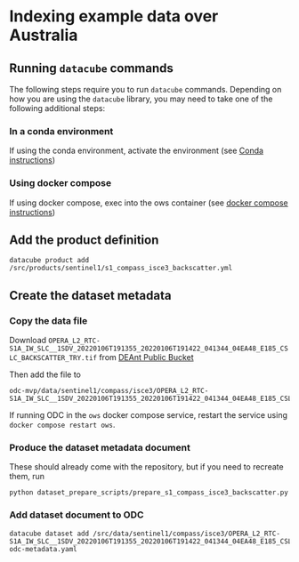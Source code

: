 # Indexing example data over Australia

## Running `datacube` commands
The following steps require you to run `datacube` commands.
Depending on how you are using the `datacube` library, you may need to take one of the following additional steps:

### In a conda environment
If using the conda environment, activate the environment (see [Conda instructions](../odc_conda.md))

### Using docker compose
If using docker compose, exec into the ows container (see [docker compose instructions](../odc_ows_dockercompose.md))

## Add the product definition
```
datacube product add /src/products/sentinel1/s1_compass_isce3_backscatter.yml
```

## Create the dataset metadata 
### Copy the data file
Download `OPERA_L2_RTC-S1A_IW_SLC__1SDV_20220106T191355_20220106T191422_041344_04EA48_E185_CSLC_BACKSCATTER_TRY.tif` from [DEAnt Public Bucket](https://deant-data-public-dev.s3.ap-southeast-2.amazonaws.com/index.html?prefix=experimental/COMPASS-ISCE3/glo_30/S1A_IW_SLC__1SDV_20220106T191355_20220106T191422_041344_04EA48_E185/)

Then add the file to 
```
odc-mvp/data/sentinel1/compass/isce3/OPERA_L2_RTC-S1A_IW_SLC__1SDV_20220106T191355_20220106T191422_041344_04EA48_E185_CSLC_BACKSCATTER_TRY.tif
```

If running ODC in the `ows` docker compose service, restart the service using `docker compose restart ows`.

### Produce the dataset metadata document
These should already come with the repository, but if you need to recreate them, run

```
python dataset_prepare_scripts/prepare_s1_compass_isce3_backscatter.py 
```

### Add dataset document to ODC
```
datacube dataset add /src/data/sentinel1/compass/isce3/OPERA_L2_RTC-S1A_IW_SLC__1SDV_20220106T191355_20220106T191422_041344_04EA48_E185_CSLC_BACKSCATTER_TRY_-odc-metadata.yaml
```